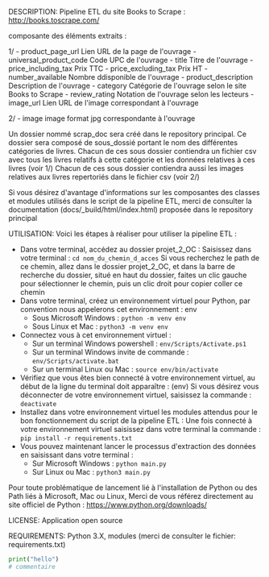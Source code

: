 DESCRIPTION:
Pipeline ETL du site Books to Scrape : http://books.toscrape.com/

composante des éléments extraits :

1/
	- product_page_url		Lien URL de la page de l'ouvrage
	- universal_product_code	Code UPC de l'ouvrage
	- title				Titre de l'ouvrage
	- price_including_tax		Prix TTC
	- price_excluding_tax		Prix HT
	- number_available		Nombre ddisponible de l'ouvrage
	- product_description		Description de l'ouvrage
	- category			Catégorie de l'ouvrage selon le site Books to Scrape
	- review_rating			Notation de l'ouvrage selon les lecteurs
	- image_url			Lien URL de l'image correspondant à l'ouvrage

2/
	- image				image format jpg correspondante à l'ouvrage

Un dossier nommé scrap_doc sera créé dans le repository principal.
Ce dossier sera composé de sous_dossié portant le nom des différentes catégories de livres.
Chacun de ces sous dossier contiendra un fichier csv avec tous les livres relatifs à cette catégorie et les données relatives à ces livres (voir 1/)
Chacun de ces sous dossier contiendra aussi les images relatives aux livres repertoriés dans le fichier csv (voir 2/)


Si vous désirez d'avantage d'informations sur les composantes des classes et modules utilisés dans le script de la pipeline ETL,
merci de consulter la documentation (docs/_build/html/index.html) proposée dans le repository principal

UTILISATION:
Voici les étapes à réaliser pour utiliser la pipeline ETL :

- Dans votre terminal, accédez au dossier projet_2_OC :
    Saisissez dans votre terminal : `cd nom_du_chemin_d_acces` 
    Si vous recherchez le path de ce chemin, allez dans le dossier projet_2_OC, et dans la barre de recherche du dossier,
        situé en haut du dossier, faites un clic gauche pour sélectionner le chemin, puis un clic droit pour copier coller ce chemin
- Dans votre terminal, créez un environnement virtuel pour Python, par convention nous appelerons cet environnement : env
    * Sous Microsoft Windows : `python -m venv env`
    * Sous Linux et Mac : `python3 -m venv env`
- Connectez vous à cet environnement virtuel :
    * Sur un terminal Windows powershell : `env/Scripts/Activate.ps1`
    * Sur un terminal Windows invite de commande : `env/Scripts/activate.bat`
    * Sur un terminal Linux ou Mac : `source env/bin/activate`
- Vérifiez que vous êtes bien connecté à votre environnement virtuel, au début de la ligne du terminal doit apparaître : (env)
    Si vous désirez vous déconnecter de votre environnement virtuel, saisissez la commande : `deactivate`
- Installez dans votre environnement virtuel les modules attendus pour le bon fonctionnement du script de la pipeline ETL :
    Une fois connecté à votre environnement virtuel saisissez dans votre terminal la commande : `pip install -r requirements.txt`
- Vous pouvez maintenant lancer le processus d'extraction des données en saisissant dans votre terminal :
    * Sur Microsoft Windows : `python main.py`
    * Sur Linux ou Mac : `python3 main.py`

Pour toute problématique de lancement lié à l'installation de Python ou des Path liés à Microsoft, Mac ou Linux,
Merci de vous référez directement au site officiel de Python : https://www.python.org/downloads/

LICENSE:
Application open source

REQUIREMENTS:
Python 3.X, modules (merci de consulter le fichier: requirements.txt)

```Python
print("hello")
# commentaire
```